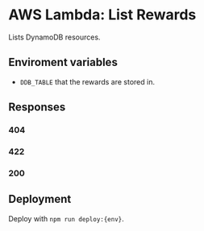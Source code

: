 # AWS Lambda: List Rewards

Lists DynamoDB resources.

## Enviroment variables

* `DDB_TABLE` that the rewards are stored in.

## Responses

### 404
### 422
### 200

## Deployment
Deploy with `npm run deploy:{env}`.
